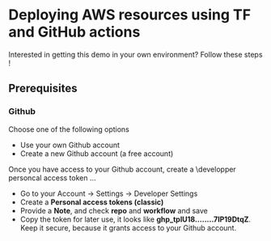 # Deploying AWS resources using TF and GitHub actions
Interested in getting this demo in your own environment? Follow these steps !

## Prerequisites
### Github
Choose one of the following options
- Use your own Github account
- Create a new Github account (a free account)

Once you have access to your Github account, create a \\developper personcal access token ...
- Go to your Account -> Settings ->  Developer Settings
- Create a **Personal access tokens (classic)**
- Provide a **Note**, and check **repo** and **workflow** and save
- Copy the token for later use, it looks like **ghp_tpIU18........7lP19DtqZ**. Keep it secure, because it grants access to your Github account.

###

